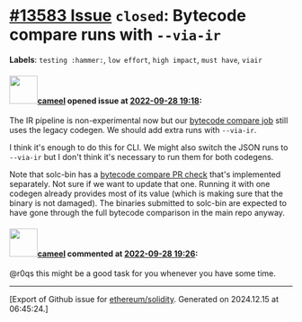 # [\#13583 Issue](https://github.com/ethereum/solidity/issues/13583) `closed`: Bytecode compare runs with `--via-ir`
**Labels**: `testing :hammer:`, `low effort`, `high impact`, `must have`, `viair`


#### <img src="https://avatars.githubusercontent.com/u/137030?v=4" width="50">[cameel](https://github.com/cameel) opened issue at [2022-09-28 19:18](https://github.com/ethereum/solidity/issues/13583):

The IR pipeline is non-experimental now but our [bytecode compare job](https://github.com/ethereum/solidity/blob/v0.8.17/.circleci/config.yml#L1469-L1504) still uses the legacy codegen. We should add extra runs with `--via-ir`.

I think it's enough to do this for CLI. We might also switch the JSON runs to `--via-ir` but I don't think it's necessary to run them for both codegens.

Note that solc-bin has a [bytecode compare PR check](https://github.com/ethereum/solc-bin/blob/gh-pages/.github/workflows/t-bytecode-compare.yml) that's implemented separately. Not sure if we want to update that one. Running it with one codegen already provides most of its value (which is making sure that the binary is not damaged). The binaries submitted to solc-bin are expected to have gone through the full bytecode comparison in the main repo anyway.

#### <img src="https://avatars.githubusercontent.com/u/137030?v=4" width="50">[cameel](https://github.com/cameel) commented at [2022-09-28 19:26](https://github.com/ethereum/solidity/issues/13583#issuecomment-1261371198):

@r0qs this might be a good task for you whenever you have some time.


-------------------------------------------------------------------------------



[Export of Github issue for [ethereum/solidity](https://github.com/ethereum/solidity). Generated on 2024.12.15 at 06:45:24.]
